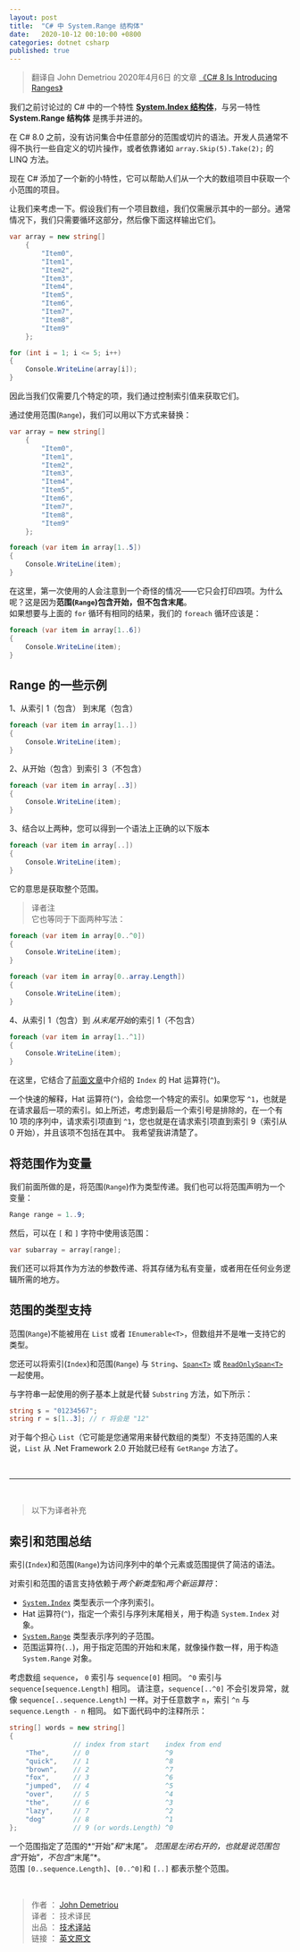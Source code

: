```yaml
---
layout: post
title:  "C# 中 System.Range 结构体"
date:   2020-10-12 00:10:00 +0800
categories: dotnet csharp
published: true
---
```


> 翻译自 John Demetriou 2020年4月6日 的文章 [《C# 8 Is Introducing Ranges》](http://www.devsanon.com/c/c-8-is-introducing-ranges/)

我们之前讨论过的 C# 中的一个特性 [**System.Index 结构体**](https://mp.weixin.qq.com/s/k4qxPRaMRRUWal5muc0SQQ)，与另一特性 **System.Range 结构体** 是携手并进的。

在 C# 8.0 之前，没有访问集合中任意部分的范围或切片的语法。开发人员通常不得不执行一些自定义的切片操作，或者依靠诸如 `array.Skip(5).Take(2);` 的 LINQ 方法。

现在 C# 添加了一个新的小特性，它可以帮助人们从一个大的数组项目中获取一个小范围的项目。

让我们来考虑一下。假设我们有一个项目数组，我们仅需展示其中的一部分。通常情况下，我们只需要循环这部分，然后像下面这样输出它们。

```csharp
var array = new string[]
    {
        "Item0",
        "Item1",
        "Item2",
        "Item3",
        "Item4",
        "Item5",
        "Item6",
        "Item7",
        "Item8",
        "Item9"
    };

for (int i = 1; i <= 5; i++)
{
    Console.WriteLine(array[i]);
}
```

因此当我们仅需要几个特定的项，我们通过控制索引值来获取它们。

通过使用范围(`Range`)，我们可以用以下方式来替换：

```csharp
var array = new string[]
    {
        "Item0",
        "Item1",
        "Item2",
        "Item3",
        "Item4",
        "Item5",
        "Item6",
        "Item7",
        "Item8",
        "Item9"
    };

foreach (var item in array[1..5])
{
    Console.WriteLine(item);
}
```

在这里，第一次使用的人会注意到一个奇怪的情况——它只会打印四项。为什么呢？这是因为**范围(`Range`)包含开始，但不包含末尾**。  
如果想要与上面的 `for` 循环有相同的结果，我们的 `foreach` 循环应该是：

```csharp
foreach (var item in array[1..6])
{
    Console.WriteLine(item);
}
```

## Range 的一些示例

1、从索引 1（包含） 到末尾（包含）

```csharp
foreach (var item in array[1..])
{
    Console.WriteLine(item);
}
```

2、从开始（包含）到索引 3（不包含）

```csharp
foreach (var item in array[..3])
{
    Console.WriteLine(item);
}
```

3、结合以上两种，您可以得到一个语法上正确的以下版本

```csharp
foreach (var item in array[..])
{
    Console.WriteLine(item);
}
```

它的意思是获取整个范围。

> 译者注  
> 它也等同于下面两种写法：

```csharp
foreach (var item in array[0..^0])
{
    Console.WriteLine(item);
}
```

```csharp
foreach (var item in array[0..array.Length])
{
    Console.WriteLine(item);
}
```

4、从索引 1（包含）到 *从末尾开始*的索引 1（不包含）

```csharp
foreach (var item in array[1..^1])
{
    Console.WriteLine(item);
}
```

在这里，它结合了[前面文章](https://mp.weixin.qq.com/s/k4qxPRaMRRUWal5muc0SQQ)中介绍的 `Index` 的 Hat 运算符(`^`)。

一个快速的解释，Hat 运算符(`^`)，会给您一个特定的索引。如果您写 `^1`，也就是在请求最后一项的索引。如上所述，考虑到最后一个索引号是排除的，在一个有 10 项的序列中，请求索引项直到 `^1`，您也就是在请求索引项直到索引 9（索引从 0 开始），并且该项不包括在其中。
我希望我讲清楚了。

## 将范围作为变量

我们前面所做的是，将范围(`Range`)作为类型传递。我们也可以将范围声明为一个变量：

```csharp
Range range = 1..9;
```

然后，可以在 `[` 和 `]` 字符中使用该范围：

```csharp
var subarray = array[range];
```

我们还可以将其作为方法的参数传递、将其存储为私有变量，或者用在任何业务逻辑所需的地方。

## 范围的类型支持

范围(`Range`)不能被用在 `List` 或者 `IEnumerable<Τ>`，但数组并不是唯一支持它的类型。

您还可以将索引(`Index`)和范围(`Range`) 与 `String`、[`Span<T>`](https://docs.microsoft.com/zh-cn/dotnet/api/system.span-1) 或 [`ReadOnlySpan<T>`](https://docs.microsoft.com/zh-cn/dotnet/api/system.readonlyspan-1) 一起使用。

与字符串一起使用的例子基本上就是代替 `Substring` 方法，如下所示：

```csharp
string s = "01234567";
string r = s[1..3]; // r 将会是 "12"
```

对于每个担心 `List`（它可能是您通常用来替代数组的类型）不支持范围的人来说，`List` 从 .Net Framework 2.0 开始就已经有 `GetRange` 方法了。

<br/>  

---

<br/>

> 以下为译者补充

## 索引和范围总结

索引(`Index`)和范围(`Range`)为访问序列中的单个元素或范围提供了简洁的语法。

对索引和范围的语言支持依赖于*两个新类型*和*两个新运算符*：

- [`System.Index`](https://docs.microsoft.com/zh-cn/dotnet/api/system.index) 类型表示一个序列索引。
- Hat 运算符(`^`)，指定一个索引与序列末尾相关，用于构造 `System.Index` 对象。
- [`System.Range`](https://docs.microsoft.com/zh-cn/dotnet/api/system.range) 类型表示序列的子范围。
- 范围运算符(`..`)，用于指定范围的开始和末尾，就像操作数一样，用于构造 `System.Range` 对象。

考虑数组 `sequence`， `0` 索引与 `sequence[0]` 相同。 `^0` 索引与 `sequence[sequence.Length]` 相同。 请注意，`sequence[..^0]` 不会引发异常，就像 `sequence[..sequence.Length]` 一样。对于任意数字 `n`，索引 `^n` 与 `sequence.Length - n` 相同。 如下面代码中的注释所示：

```csharp
string[] words = new string[]
{
                // index from start    index from end
    "The",      // 0                   ^9
    "quick",    // 1                   ^8
    "brown",    // 2                   ^7
    "fox",      // 3                   ^6
    "jumped",   // 4                   ^5
    "over",     // 5                   ^4
    "the",      // 6                   ^3
    "lazy",     // 7                   ^2
    "dog"       // 8                   ^1
};              // 9 (or words.Length) ^0
```

一个范围指定了范围的*“开始”*和*“末尾”*。 范围是左闭右开的，也就是说范围包含*“开始”*，不包含*“末尾”*。  
范围 `[0..sequence.Length]`、`[0..^0]`和 `[..]` 都表示整个范围。

<!-- ## 参考文献

[索引和范围](https://docs.microsoft.com/zh-cn/dotnet/csharp/tutorials/ranges-indexes) -->

<br />

> 作者 ： [John Demetriou](https://www.devsanon.com/whoami/)  
> 译者 ： 技术译民  
> 出品 ： [技术译站](https://ittranslator.cn/)  
> 链接 ： [英文原文](http://www.devsanon.com/c/c-8-is-introducing-ranges/)
